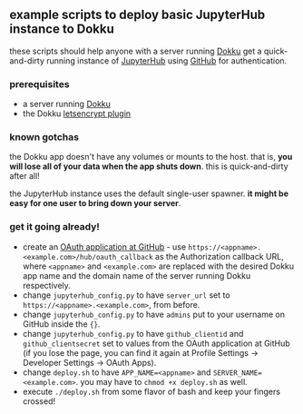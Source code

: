 ## example scripts to deploy basic JupyterHub instance to Dokku ##
these scripts should help anyone with a server running
[Dokku](http://dokku.viewdocs.io/dokku/) get a quick-and-dirty running
instance of [JupyterHub](https://github.com/jupyterhub/jupyterhub)
using [GitHub](https://github.com) for authentication.

### prerequisites ###

* a server running [Dokku](https://github.com/dokku/dokku)
* the Dokku [letsencrypt plugin](https://github.com/dokku/dokku-letsencrypt)

### known gotchas ###
the Dokku app doesn't have any volumes or mounts to the host. that is,
**you will lose all of your data when the app shuts down**. this is
quick-and-dirty after all!

the JupyterHub instance uses the default single-user spawner. **it
might be easy for one user to bring down your server**.

### get it going already! ###
* create an [OAuth application at
  GitHub](https://github.com/settings/applications/new) - use
  `https://<appname>.<example.com>/hub/oauth_callback` as the
  Authorization callback URL, where `<appname>` and `<example.com>`
  are replaced with the desired Dokku app name and the domain name of
  the server running Dokku respectively.
* change `jupyterhub_config.py` to have `server_url` set to
  `https://<appname>.<example.com>`, from before.
* change `jupyterhub_config.py` to have `admins` put to your username
  on GitHub inside the `{}`.
* change `jupyterhub_config.py` to have `github_clientid` and
  `github_clientsecret` set to values from the OAuth application at
  GitHub (if you lose the page, you can find it again at Profile
  Settings -> Developer Settings -> OAuth Apps).
* change `deploy.sh` to have `APP_NAME=<appname>` and
  `SERVER_NAME=<example.com>`. you may have to `chmod +x deploy.sh` as
  well.
* execute `./deploy.sh` from some flavor of bash and keep your fingers
  crossed!

